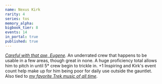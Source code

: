 ```yaml
---
name: Nexus Kirk
rarity: 4
series: tos
memory_alpha:
bigbook_tier: 8
events: 14
in_portal: true
published: true
---
```


[_Careful with that axe, Eugene_](https://www.youtube.com/watch?v=tMpGdG27K9o). An underrated crew that happens to be usable in a few areas, though great in none. A huge proficiency total allows him to pitch in until 5* crew begin to trickle in. +1 Inspiring and Kirk's event count help make up for him being poor for daily use outside the gauntlet. Also tied to [_my favorite Trek music of all time_](https://www.youtube.com/watch?v=BXfudZK1DEQ).

